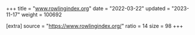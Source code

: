 +++
title = "www.rowlingindex.org"
date = "2022-03-22"
updated = "2023-11-17"
weight = 100692

[extra]
source = "https://www.rowlingindex.org/"
ratio = 14
size = 98
+++
